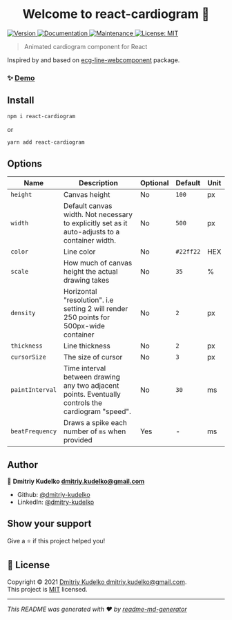 <h1 align="center">Welcome to react-cardiogram 👋</h1>
<p>
  <a href="https://www.npmjs.com/package/react-cardiogram" target="_blank">
    <img alt="Version" src="https://img.shields.io/npm/v/react-cardiogram.svg">
  </a>
  <a href="https://github.com/dmitriy-kudelko/react-cardiogram#readme" target="_blank">
    <img alt="Documentation" src="https://img.shields.io/badge/documentation-yes-brightgreen.svg" />
  </a>
  <a href="https://github.com/dmitriy-kudelko/react-cardiogram/graphs/commit-activity" target="_blank">
    <img alt="Maintenance" src="https://img.shields.io/badge/Maintained%3F-yes-green.svg" />
  </a>
  <a href="https://github.com/dmitriy-kudelko/react-cardiogram/blob/master/LICENSE" target="_blank">
    <img alt="License: MIT" src="https://img.shields.io/github/license/dmitriy-kudelko/react-cardiogram" />
  </a>
</p>

> Animated cardiogram component for React

Inspired by and based on [ecg-line-webcomponent](https://github.com/tripolskypetr/ecg-line-webcomponent) package.

### ✨ [Demo](https://react-cardiogram.vercel.app)

## Install

```sh
npm i react-cardiogram
```
or 

```sh
yarn add react-cardiogram
```

## Options

| Name            | Description   | Optional | Default | Unit |
| --------------- |-------------- | -------- | ------- | ---- |
| `height`        | Canvas height | No | `100` | px | 
| `width`         | Default canvas width. Not necessary to explicitly set as it auto-adjusts to a container width. | No  | `500` | px |
| `color`         | Line color | No | `#22ff22` | HEX |
| `scale`         | How much of canvas height the actual drawing takes | No  | `35` | % |
| `density`       | Horizontal "resolution". i.e setting 2 will render 250 points for 500px-wide container | No  | `2` | px |
| `thickness`     | Line thickness | No  | `2` | px |
| `cursorSize`    | The size of cursor | No  | `3` | px |
| `paintInterval` | Time interval between drawing any two adjacent points. Eventually controls the cardiogram "speed". | No  | `30` | ms|
| `beatFrequency` | Draws a spike each number of `ms` when provided | Yes  | - | ms|


## Author

👤 **Dmitriy Kudelko <dmitriy.kudelko@gmail.com>**

* Github: [@dmitriy-kudelko](https://github.com/dmitriy-kudelko)
* LinkedIn: [@dmitry-kudelko](https://linkedin.com/in/dmitry-kudelko)

## Show your support

Give a ⭐️ if this project helped you!

## 📝 License

Copyright © 2021 [Dmitriy Kudelko <dmitriy.kudelko@gmail.com>](https://github.com/dmitriy-kudelko).<br />
This project is [MIT](https://github.com/dmitriy-kudelko/react-cardiogram/blob/master/LICENSE) licensed.

***
_This README was generated with ❤️ by [readme-md-generator](https://github.com/kefranabg/readme-md-generator)_
